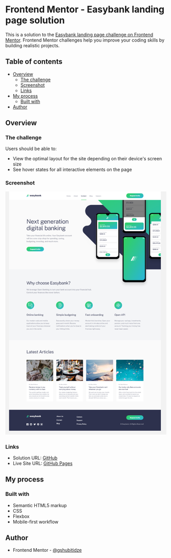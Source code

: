 # Frontend Mentor - Easybank landing page solution

This is a solution to the [Easybank landing page challenge on Frontend Mentor](https://www.frontendmentor.io/challenges/easybank-landing-page-WaUhkoDN). Frontend Mentor challenges help you improve your coding skills by building realistic projects.

## Table of contents

- [Overview](#overview)
  - [The challenge](#the-challenge)
  - [Screenshot](#screenshot)
  - [Links](#links)
- [My process](#my-process)
  - [Built with](#built-with)
- [Author](#author)

## Overview

### The challenge

Users should be able to:

- View the optimal layout for the site depending on their device's screen size
- See hover states for all interactive elements on the page

### Screenshot

![Screenshot](./screenshot.png)

### Links

- Solution URL: [GitHub](https://github.com/gigishubitidze/fm-easybank-landing-page)
- Live Site URL: [GitHub Pages](https://gigishubitidze.github.io/fm-easybank-landing-page/)

## My process

### Built with

- Semantic HTML5 markup
- CSS
- Flexbox
- Mobile-first workflow

## Author

- Frontend Mentor - [@gshubitidze](https://www.frontendmentor.io/profile/gshubitidze)
